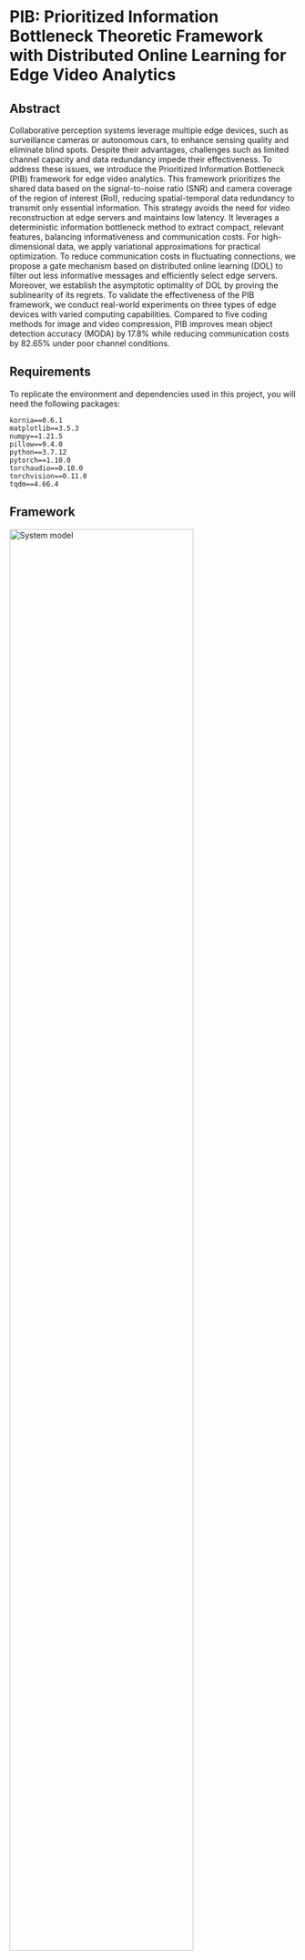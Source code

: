 # PIB: Prioritized Information Bottleneck Theoretic Framework with Distributed Online Learning for Edge Video Analytics

## Abstract

Collaborative perception systems leverage multiple edge devices, such as surveillance cameras or autonomous cars, to enhance sensing quality and eliminate blind spots. Despite their advantages, challenges such as limited channel capacity and data redundancy impede their effectiveness. To address these issues, we introduce the Prioritized Information Bottleneck (PIB) framework for edge video analytics. This framework prioritizes the shared data based on the signal-to-noise ratio (SNR) and camera coverage of the region of interest (RoI), reducing spatial-temporal data redundancy to transmit only essential information. This strategy avoids the need for video reconstruction at edge servers and maintains low latency. It leverages a deterministic information bottleneck method to extract compact, relevant features, balancing informativeness and communication costs. For high-dimensional data, we apply variational approximations for practical optimization. To reduce communication costs in fluctuating connections, we propose a gate mechanism based on distributed online learning (DOL) to filter out less informative messages and efficiently select edge servers. Moreover, we establish the asymptotic optimality of DOL by proving the sublinearity of its regrets. To validate the effectiveness of the PIB framework, we conduct real-world experiments on three types of edge devices with varied computing capabilities. Compared to five coding methods for image and video compression, PIB improves mean object detection accuracy (MODA) by 17.8\% while reducing communication costs by 82.65\% under poor channel conditions.

## Requirements

To replicate the environment and dependencies used in this project, you will need the following packages:

```plaintext
kornia==0.6.1
matplotlib==3.5.3
numpy==1.21.5
pillow==9.4.0
python==3.7.12
pytorch==1.10.0
torchaudio==0.10.0
torchvision==0.11.0
tqdm==4.66.4
```

## Framework

<img src="https://github.com/fangzr/PIB-Prioritized-Information-Bottleneck-Framework/blob/main/Figure/system-model.jpg" alt="System model" width="80%">

**Figure 1: System model.**

Our system includes edge cameras positioned across various scenes, each covering a specific field of view. The combined fields of view ensure comprehensive monitoring of each scene. In high-density pedestrian areas, the goal is to enable collaborative perception for predicting pedestrian occupancy despite limited channel capacity and poor conditions. The framework uses edge servers to receive and process video data from the cameras, which is then analyzed by a cloud server connected via fast wired links. This setup ensures efficient surveillance and real-time analytics, prioritizing essential data for transmission and processing.

## Experimental Results

### Dataset
Our experiments employ the [Wildtrack dataset](https://www.epfl.ch/labs/cvlab/data/data-wildtrack/) from EPFL. This dataset features high-resolution images captured by seven cameras positioned in a public area, recording unscripted pedestrian movements. The dataset is widely used for multi-camera applications and provides an excellent testbed for collaborative edge video analytics \[[Chavdarova et al., 2018](https://arxiv.org/abs/1705.03847)\].

### Experimental Parameters
We conduct simulations using the following settings:
- **Operating Frequency**: 2.4 GHz
- **Path Loss Exponent**: 3.5
- **Shadowing Deviation**: 8 dB
- **Interference Power**: Devices emit an interference power of 0.1 Watts.
- **Device Density**: 10 to 100 devices per 100 square meters, testing various congestion levels.
- **Bandwidth**: 2 MHz
- **Camera Placement**: Cameras are located approximately 200 meters from the edge server.

These parameters are designed to replicate real-world edge computing environments with varying levels of congestion and communication challenges.

### Baselines
To evaluate the performance of our PIB framework, we compare it against five baselines, including both video coding and image coding approaches:

1. **[TOCOM-TEM](https://github.com/shaojiawei07/TOCOM-TEM)**  
   A task-oriented communication framework that utilizes a temporal entropy model for edge video analytics. It applies the deterministic Information Bottleneck (IB) principle to extract and transmit compact, task-relevant features, integrating spatial-temporal data on the server for enhanced inference accuracy.

2. **[JPEG](https://dl.acm.org/doi/abs/10.1145/103085.103089)**  
   A widely used image compression standard that employs lossy compression algorithms to reduce image data size. JPEG is commonly used to decrease communication loads in networked camera systems.

3. **[H.265 (HEVC)](https://ieeexplore.ieee.org/abstract/document/7100895/?casa_token=1h0USFniCPEAAAAA:xmqN8ev626HwHPwczUkAK5Sw--C02k0E5RVVJ9ayDNgicli412wTNmdKDLIK-WU-DrWidFmDkQ)**  
   Also known as High Efficiency Video Coding, H.265 offers up to 50% better data compression than its predecessor H.264, while maintaining the same video quality. It is crucial for efficient data transmission in high-density camera networks.

4. **[H.264 (AVC)](https://ieeexplore.ieee.org/abstract/document/1218189/?casa_token=MZil42Kz95IAAAAA:ndWTce90S_raoq3D-qrvHNwP5zpjqV7vy4YEibLV1m93H0uRQBPvUanm2GvBTSQkeEmRX5LRQQ)**  
   Known as Advanced Video Coding, H.264 significantly enhances video compression efficiency, allowing high-quality video transmission at lower bit rates.

5. **[AV1](https://ieeexplore.ieee.org/abstract/document/9363937/)**  
   AOMedia Video 1 (AV1) is an open, royalty-free video coding format developed by the Alliance for Open Media (AOMedia). It outperforms existing codecs like H.264 and H.265, making it ideal for online video applications with improved compression efficiency.

### Impact of Communication Bottlenecks and Delayed Cameras on Perception Accuracy

As shown in Figure 2, we demonstrate how communication bottlenecks and delayed cameras affect perception accuracy:

<img src="https://github.com/fangzr/PIB-Prioritized-Information-Bottleneck-Framework/blob/main/Figure/performance1.png" alt="Impact of communication bottlenecks and delayed cameras on perception accuracy." width="80%">

**Figure 2: Impact of communication bottlenecks and delayed cameras on perception accuracy.**

### Communication Bottleneck vs Latency

Figure 3 illustrates the trade-off between communication bottlenecks and latency in our system:

<img src="https://github.com/fangzr/PIB-Prioritized-Information-Bottleneck-Framework/blob/main/Figure/latency1.png" alt="Communication bottleneck vs latency." width="80%">

**Figure 3: Communication bottleneck vs latency.**

### Hardware Platform Configuration

As shown in Figure 4, our experimental setup features a practical hardware testbed that includes three distinct edge devices: NVIDIA Jetson™ Orin Nano™ 4GB, NVIDIA Jetson™ Orin NX™ 16GB, and ThinkStation™ P360. The edge devices collaboratively interact with edge servers equipped with RTX 5000 Ada GPUs for efficient video decoding.

<img src="https://github.com/fangzr/PIB-Prioritized-Information-Bottleneck-Framework/blob/main/Figure/hardware.png" alt="Hardware setup" width="80%">

**Figure 4: Edge device configuration.**

### Jetson™ Orin device Configuration

The Jetson™ Orin NX™ 16GB/ Jetson™ Orin Nano™ devices are configured with a PyTorch deep learning environment. The configuration for Jetson NX differs from x86 architectures, and setting up the environment requires following the official NVIDIA installation guide for PyTorch on the Jetson platform. For detailed instructions, you can refer to the official [PyTorch installation guide for Jetson](https://docs.nvidia.com/deeplearning/frameworks/install-pytorch-jetson-platform/index.html#install-multiple-versions-pytorch) or this helpful [tutorial](https://www.cnblogs.com/guohaomeng/p/18347870).

### Encoder Latency Across Different Platforms

The encoding latency results of our PIB in different edge devices are presented in **Table 1**. It can be observed that the feature map generation phase dominates the overall encoding latency, while the entropy coding phase contributes a negligible amount of time. Furthermore, edge devices with higher computing capacity exhibit significantly lower encoding latency.

**Table 1: Encoder Latency Across Different Platforms**

| **Phase**                   | **Nano (ms)**    | **Orin NX (ms)**  | **P360 (ms)**    |
|-----------------------------|------------------|-------------------|------------------|
| Feature map generation      | 755.32±69.32     | 227.54±2.65       | 37.49±0.90       |
| Entropy coding              | 10.83±3.51       | 1.79±0.75         | 0.40±0.11        |
| **Total encoder latency**   | **766.15±70.55** | **229.34±2.67**   | **37.80±0.94**   |


## Usage

### Environment Setup

1. Create and activate the Conda environment:
```bash
conda create -n MVDet_NEXT python=3.7.12
conda activate MVDet_NEXT
```

2. Install the required packages:
```bash
pip install kornia==0.6.1 matplotlib==3.5.3 numpy==1.21.5 pillow==9.4.0
pip install torch==1.10.0 torchaudio==0.10.0 torchvision==0.11.0 tqdm==4.66.4
```

### Training Pipeline

The training process consists of two main stages: feature extraction and coding/inference.

#### Stage 1: Feature Extraction

Run feature extraction using `main_feature_extraction.py`. The script supports various parameters:

```bash
python main_feature_extraction.py \
    --dataset_path "/path/to/your/dataset" \
    --epochs 30 \
    --beta 1e-5 \
    --target_rate 80 \
    --delays "X1 X2 X3 X4 X5 X6 X7"  # Xi represents frame delay for i-th camera, calculated based on channel conditions
```

Key parameters:
- `--dataset_path`: Path to your dataset directory
- `--epochs`: Number of training epochs (default: 30)
- `--beta`: Information bottleneck trade-off parameter (default: 1e-5)
- `--target_rate`: The constraint on the communication cost (KB)
- `--delays`: Frame delays for each camera (space-separated values). Each value X represents the number of frames delayed for that camera, calculated based on network conditions in utils/channel.py

#### Stage 2: Coding and Inference

After feature extraction, run the coding and inference stage using `main_coding_and_inference.py`:

```bash
python main_coding_and_inference.py \
    --dataset_path "/path/to/your/dataset" \
    --model_path "/path/to/trained/model/MultiviewDetector.pth" \
    --epochs 10 \
    --delays "X1 X2 X3 X4 X5 X6 X7"  # Xi represents frame delay for i-th camera, calculated based on channel conditions
```

Key parameters:
- `--dataset_path`: Path to your dataset directory
- `--model_path`: Path to the trained model from Stage 1
- `--epochs`: Number of inference epochs (default: 10)
- `--delays`: Frame delays for each camera (space-separated values). Each value X represents the number of frames delayed for that camera, calculated based on network conditions in utils/channel.py

### Example Training Workflow

1. First, run feature extraction:
```bash
CUDA_VISIBLE_DEVICES=0,1 python main_feature_extraction.py \
    --dataset_path "/data/Wildtrack" \
    --epochs 30 \
    --beta 1e-5 \
    --target_rate 80
```

2. Then, run coding and inference using the trained model:
```bash
CUDA_VISIBLE_DEVICES=0,1 python main_coding_and_inference.py \
    --dataset_path "/data/Wildtrack" \
    --model_path "logs_feature_extraction/YYYY-MM-DD_HH-MM-SS/MultiviewDetector.pth" \
    --epochs 10
```

Note: Replace the model path with your actual trained model path, which will be in the logs directory with a timestamp.

## Demo

### Single Camera Perception

The following video demonstrates the perception results from a single camera (the 4th edge camera). Notice the limited perception range and the pedestrians that are not detected (dashed circles).

[![Single Camera Perception](https://github.com/fangzr/PIB-Prioritized-Information-Bottleneck-Framework/blob/main/Demo/single-4.gif)](https://github.com/fangzr/PIB-Prioritized-Information-Bottleneck-Framework/raw/main/Demo/single-4.mp4)

### Collaborative Perception

#### Two-camera collaboration
The next video shows the improved perception coverage when the 4th and 7th edge cameras collaborate. While collaboration enhances the coverage, there are still some undetected pedestrians compared to the results from seven edge cameras.

[![Two-Camera Collaborative Perception](https://github.com/fangzr/PIB-Prioritized-Information-Bottleneck-Framework/blob/main/Demo/double.gif)](https://github.com/fangzr/PIB-Prioritized-Information-Bottleneck-Framework/blob/main/Demo/double.mp4)

#### Seven-camera collaboration
We utilize all cameras (seven edge cameras) to cooperate with each other and improve perception coverage. Although we see rapid growth in streaming data rates, it is noted that this solution provides the best coverage compared to the combinations mentioned above.

[![Seven-Camera Collaborative Perception](https://github.com/fangzr/PIB-Prioritized-Information-Bottleneck-Framework/blob/main/Demo/7-camera_Compression.gif)](https://github.com/fangzr/PIB-Prioritized-Information-Bottleneck-Framework/blob/main/Demo/7-camera_Compression.mp4)

## Citations

If you find this code useful for your research, please cite our papers:

```bibtex
@article{fang2025ton,
  title={Prioritized Information Bottleneck Theoretic Framework with Distributed Online Learning for Edge Video Analytics},
  author={Fang, Z. and Hu, S. and Wang, J. and Deng, Y. and Chen, X. and Fang, Y.},
  journal={IEEE/ACM Transactions on Networking},
  year={Jan. 2025},
  note={DOI: 10.1109/TON.2025.3526148},
  publisher={IEEE}
}

@inproceedings{fang2024pib,
  author = {Z. Fang and S. Hu and L. Yang and Y. Deng and X. Chen and Y. Fang},
  title = {{PIB: P}rioritized Information Bottleneck Framework for Collaborative Edge Video Analytics},
  booktitle = {IEEE Global Communications Conference (GLOBECOM)},
  year = {Dec. 2024},
  pages = {1--6},
  address = {Cape Town, South Africa}
}
```

## Acknowledgement

We gratefully acknowledge the contributions of the following projects:

- [MVDet](https://github.com/hou-yz/MVDet) for their invaluable tools and insights into multi-view detection.
- [TOCOM-TEM](https://github.com/shaojiawei07/TOCOM-TEM) for providing task-oriented communication framework for edge video analytics.

## License

This project is licensed under the Apache License 2.0 - see the [LICENSE](LICENSE) file for details.
